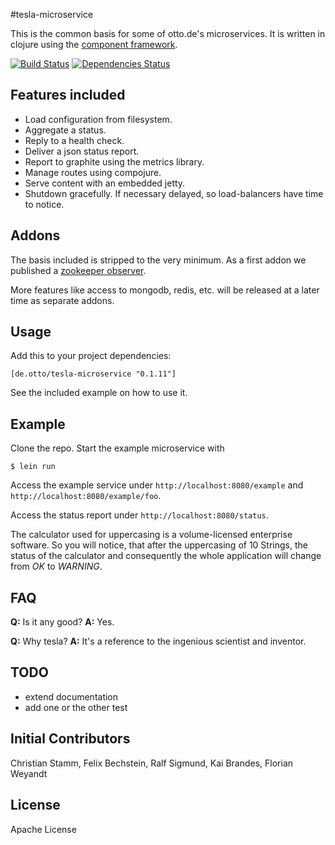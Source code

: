 #tesla-microservice

This is the common basis for some of otto.de's microservices. It is written in clojure using the [component framework](https://github.com/stuartsierra/component).

[![Build Status](https://travis-ci.org/otto-de/tesla-microservice.svg)](https://travis-ci.org/otto-de/tesla-microservice)
[![Dependencies Status](http://jarkeeper.com/otto-de/tesla-microservice/status.svg)](http://jarkeeper.com/otto-de/tesla-microservice)

## Features included

* Load configuration from filesystem.
* Aggregate a status.
* Reply to a health check.
* Deliver a json status report.
* Report to graphite using the metrics library.
* Manage routes using compojure.
* Serve content with an embedded jetty.
* Shutdown gracefully. If necessary delayed, so load-balancers have time to notice.

## Addons

The basis included is stripped to the very minimum. As a first addon we published a [zookeeper observer](https://github.com/otto-de/tesla-zookeeper-observer).

More features like access to mongodb, redis, etc. will be released at a later time as separate addons.


## Usage

Add this to your project dependencies:

`[de.otto/tesla-microservice "0.1.11"]`

See the included example on how to use it.

## Example

Clone the repo. Start the example microservice with

`$ lein run`

Access the example service under `http://localhost:8080/example` and `http://localhost:8080/example/foo`.

Access the status report under `http://localhost:8080/status`.

The calculator used for uppercasing is a volume-licensed enterprise software.
So you will notice, that after the uppercasing of 10 Strings, the status of the calculator and consequently the whole application will change from *OK* to *WARNING*.


## FAQ

**Q:** Is it any good? **A:** Yes.

**Q:** Why tesla? **A:** It's a reference to the ingenious scientist and inventor.


## TODO

* extend documentation
* add one or the other test

## Initial Contributors

Christian Stamm, Felix Bechstein, Ralf Sigmund, Kai Brandes, Florian Weyandt

## License
Apache License
